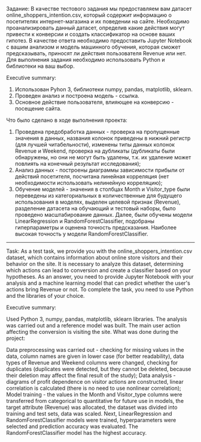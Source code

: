 Задание: В качестве тестового задания мы предоставляем вам датасет online_shoppers_intention.csv, который содержит информацию о посетителях интернет-магазина и их поведении на сайте. Необходимо проанализировать данный датасет, определив какие действия могут привести к конверсии и создать классификатор на основе ваших гипотез.
В качестве ответа необходимо предоставить Jupyter Notebook с вашим анализом и модель машинного обучения, которая сможет предсказывать, приносят ли действия пользователя Revenue или нет.
Для выполнения задания необходимо использовать Python и библиотеки на ваш выбор.

Executive summary:
1. Использован Pyhon 3, библиотеки numpy, pandas, matplotlib, sklearn.
2. Проведен анализ и построена модель  - ссылка.
3. Основное действие пользователя, влияющее на конверсию - посещение сайта.

Что было сделано в ходе выполнения проекта:
1. Проведена предобработка данных - проверка на пропущенные значения в данных, названия колонок приведены в нижний регистр (для лучшей читабельности), изменены типы данных колонок Revenue и Weekend, проверка на дубликаты (дубликаты были обнаружены, но они не могут быть удалены, т.к. их удаление может повлиять на конечный результат исследования);
2. Анализ данных - построены диаграммы зависимости прибыли от действий посетителя, посчитана линейная корреляция (нет необходимости использовать нелинейную корреляцию);
3. Обучение моделей - значения в столбцах Month и Visitor_type были переведены из категориальных в количественные для будущего использования в моделях, выделен целевой признак (Revenue), разделение датасета на обучающий и тестовый наборы, было проведено масштабирование данных. Далее, были обучены модели LinearRegression и RandomForestClassifier, подобраны гиперпараметры и оценена точность предсказания. Наиболее высокая точность у модели RandomForestClassifier.


****************************************************************************


Task: As a test task, we provide you with the online_shoppers_intention.csv dataset, which contains information about online store visitors and their behavior on the site. It is necessary to analyze this dataset, determining which actions can lead to conversion and create a classifier based on your hypotheses. As an answer, you need to provide Jupyter Notebook with your analysis and a machine learning model that can predict whether the user's actions bring Revenue or not. To complete the task, you need to use Python and the libraries of your choice.

Executive summary:

Used Python 3, numpy, pandas, matplotlib, sklearn libraries.
The analysis was carried out and a reference model was built.
The main user action affecting the conversion is visiting the site.
What was done during the project:

Data preprocessing was carried out - checking for missing values in the data, column names are given in lower case (for better readability), data types of Revenue and Weekend columns were changed, checking for duplicates (duplicates were detected, but they cannot be deleted, because their deletion may affect the final result of the study);
Data analysis - diagrams of profit dependence on visitor actions are constructed, linear correlation is calculated (there is no need to use nonlinear correlation);
Model training - the values in the Month and Visitor_type columns were transferred from categorical to quantitative for future use in models, the target attribute (Revenue) was allocated, the dataset was divided into training and test sets, data was scaled. Next, LinearRegression and RandomForestClassifier models were trained, hyperparameters were selected and prediction accuracy was evaluated. The RandomForestClassifier model has the highest accuracy.
